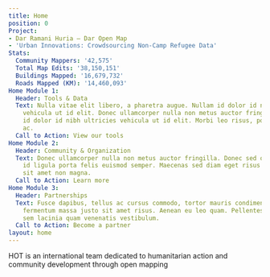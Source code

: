 ```yaml
---
title: Home
position: 0
Project:
- Dar Ramani Huria — Dar Open Map
- 'Urban Innovations: Crowdsourcing Non-Camp Refugee Data'
Stats:
  Community Mappers: '42,575'
  Total Map Edits: '38,150,151'
  Buildings Mapped: '16,679,732'
  Roads Mapped (KM): '14,460,093'
Home Module 1:
  Header: Tools & Data
  Text: Nulla vitae elit libero, a pharetra augue. Nullam id dolor id nibh ultricies
    vehicula ut id elit. Donec ullamcorper nulla non metus auctor fringilla. Nullam
    id dolor id nibh ultricies vehicula ut id elit. Morbi leo risus, porta ac consectetur
    ac.
  Call to Action: View our tools
Home Module 2:
  Header: Community & Organization
  Text: Donec ullamcorper nulla non metus auctor fringilla. Donec sed odio dui. Vestibulum
    id ligula porta felis euismod semper. Maecenas sed diam eget risus varius blandit
    sit amet non magna.
  Call to Action: Learn more
Home Module 3:
  Header: Partnerships
  Text: Fusce dapibus, tellus ac cursus commodo, tortor mauris condimentum nibh, ut
    fermentum massa justo sit amet risus. Aenean eu leo quam. Pellentesque ornare
    sem lacinia quam venenatis vestibulum.
  Call to Action: Become a partner
layout: home
---
```


HOT is an international team dedicated to humanitarian action and community development through open mapping